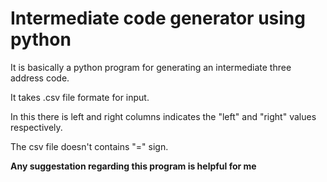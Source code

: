 # Intermediate code generator using python

It is basically a python program for generating an intermediate three address code.

It takes  .csv file formate for input.

In this there is left and right columns indicates the "left" and "right" values respectively.

The csv file doesn't contains "=" sign.

**Any suggestation regarding this program is helpful for me**
